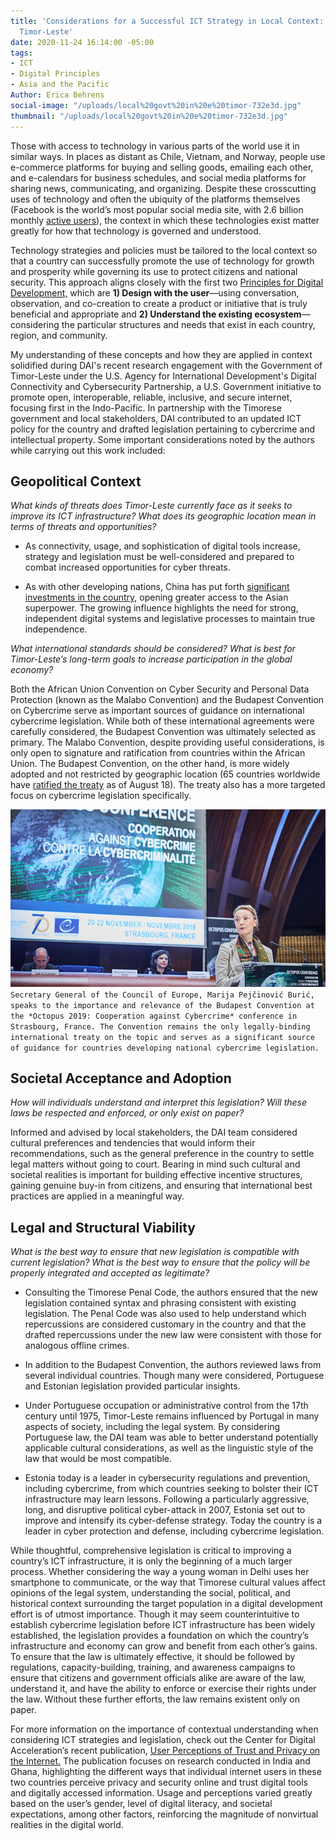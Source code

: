 ```yaml
---
title: 'Considerations for a Successful ICT Strategy in Local Context: Lessons from
  Timor-Leste'
date: 2020-11-24 16:14:00 -05:00
tags:
- ICT
- Digital Principles
- Asia and the Pacific
Author: Erica Behrens
social-image: "/uploads/local%20govt%20in%20e%20timor-732e3d.jpg"
thumbnail: "/uploads/local%20govt%20in%20e%20timor-732e3d.jpg"
---
```


Those with access to technology in various parts of the world use it in similar ways. In places as distant as Chile, Vietnam, and Norway, people use e-commerce platforms for buying and selling goods, emailing each other, and e-calendars for business schedules, and social media platforms for sharing news, communicating, and organizing. Despite these crosscutting uses of technology and often the ubiquity of the platforms themselves (Facebook is the world’s most popular social media site, with 2.6 billion monthly [active users](https://www.statista.com/statistics/268136/top-15-countries-based-on-number-of-facebook-users/)), the context in which these technologies exist matter greatly for how that technology is governed and understood.

Technology strategies and policies must be tailored to the local context so that a country can successfully promote the use of technology for growth and prosperity while governing its use to protect citizens and national security. This approach aligns closely with the first two [Principles for Digital Development,](https://digitalprinciples.org/principles/) which are **1) Design with the user**—using conversation, observation, and co-creation to create a product or initiative that is truly beneficial and appropriate and **2) Understand the existing ecosystem**—considering the particular structures and needs that exist in each country, region, and community.

<!--more-->

My understanding of these concepts and how they are applied in context solidified during DAI's recent research engagement with the Government of Timor-Leste under the U.S. Agency for International Development's Digital Connectivity and Cybersecurity Partnership, a U.S. Government initiative to promote open, interoperable, reliable, inclusive, and secure internet, focusing first in the Indo-Pacific. In partnership with the Timorese government and local stakeholders, DAI contributed to an updated ICT policy for the country and drafted legislation pertaining to cybercrime and intellectual property. Some important considerations noted by the authors while carrying out this work included:

## Geopolitical Context

*What kinds of threats does Timor-Leste currently face as it seeks to improve its ICT infrastructure? What does its geographic location mean in terms of threats and opportunities?*

* As connectivity, usage, and sophistication of digital tools increase, strategy and legislation must be well-considered and prepared to combat increased opportunities for cyber threats.

* As with other developing nations, China has put forth [significant investments in the country](https://nsc.crawford.anu.edu.au/department-news/14169/chinese-influence-timor-leste-cause-concern), opening greater access to the Asian superpower. The growing influence highlights the need for strong, independent digital systems and legislative processes to maintain true independence.

*What international standards should be considered? What is best for Timor-Leste’s long-term goals to increase participation in the global economy?*

Both the African Union Convention on Cyber Security and Personal Data Protection (known as the Malabo Convention) and the Budapest Convention on Cybercrime serve as important sources of guidance on international cybercrime legislation. While both of these international agreements were carefully considered, the Budapest Convention was ultimately selected as primary. The Malabo Convention, despite providing useful considerations, is only open to signature and ratification from countries within the African Union. The Budapest Convention, on the other hand, is more widely adopted and not restricted by geographic location (65 countries worldwide have [ratified the treaty](https://www.coe.int/en/web/conventions/full-list/-/conventions/treaty/185/signatures?p_auth=OvMCDZlC) as of August 18). The treaty also has a more targeted focus on cybercrime legislation specifically.

![Budapest Convention_resized.jpg](/uploads/Budapest%20Convention_resized.jpg)
`Secretary General of the Council of Europe, Marija Pejčinović Burić, speaks to the importance and relevance of the Budapest Convention at the *Octopus 2019: Cooperation against Cybercrime* conference in Strasbourg, France. The Convention remains the only legally-binding international treaty on the topic and serves as a significant source of guidance for countries developing national cybercrime legislation.`

## Societal Acceptance and Adoption

*How will individuals understand and interpret this legislation? Will these laws be respected and enforced, or only exist on paper?*

Informed and advised by local stakeholders, the DAI team considered cultural preferences and tendencies that would inform their recommendations, such as the general preference in the country to settle legal matters without going to court. Bearing in mind such cultural and societal realities is important for building effective incentive structures, gaining genuine buy-in from citizens, and ensuring that international best practices are applied in a meaningful way.

## Legal and Structural Viability

*What is the best way to ensure that new legislation is compatible with current legislation? What is the best way to ensure that the policy will be properly integrated and accepted as legitimate?*

* Consulting the Timorese Penal Code, the authors ensured that the new legislation contained syntax and phrasing consistent with existing legislation. The Penal Code was also used to help understand which repercussions are considered customary in the country and that the drafted repercussions under the new law were consistent with those for analogous offline crimes.

* In addition to the Budapest Convention, the authors reviewed laws from several individual countries. Though many were considered, Portuguese and Estonian legislation provided particular insights.

* Under Portuguese occupation or administrative control from the 17th century until 1975, Timor-Leste remains influenced by Portugal in many aspects of society, including the legal system. By considering Portuguese law, the DAI team was able to better understand potentially applicable cultural considerations, as well as the linguistic style of the law that would be most compatible.

* Estonia today is a leader in cybersecurity regulations and prevention, including cybercrime, from which countries seeking to bolster their ICT infrastructure may learn lessons. Following a particularly aggressive, long, and disruptive political cyber-attack in 2007, Estonia set out to improve and intensify its cyber-defense strategy. Today the country is a leader in cyber protection and defense, including cybercrime legislation.

While thoughtful, comprehensive legislation is critical to improving a country’s ICT infrastructure, it is only the beginning of a much larger process. Whether considering the way a young woman in Delhi uses her smartphone to communicate, or the way that Timorese cultural values affect opinions of the legal system, understanding the social, political, and historical context surrounding the target population in a digital development effort is of utmost importance. Though it may seem counterintuitive to establish cybercrime legislation before ICT infrastructure has been widely established, the legislation provides a foundation on which the country’s infrastructure and economy can grow and benefit from each other’s gains. To ensure that the law is ultimately effective, it should be followed by regulations, capacity-building, training, and awareness campaigns to ensure that citizens and government officials alike are aware of the law, understand it, and have the ability to enforce or exercise their rights under the law. Without these further efforts, the law remains existent only on paper.

For more information on the importance of contextual understanding when considering ICT strategies and legislation, check out the Center for Digital Acceleration’s recent publication, [User Perceptions of Trust and Privacy on the Internet.](https://www.dai.com/fi-cyber-user-trust.pdf) The publication focuses on research conducted in India and Ghana, highlighting the different ways that individual internet users in these two countries perceive privacy and security online and trust digital tools and digitally accessed information. Usage and perceptions varied greatly based on the user’s gender, level of digital literacy, and societal expectations, among other factors, reinforcing the magnitude of nonvirtual realities in the digital world.